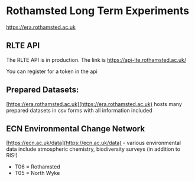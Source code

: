
# Rothamsted Long Term Experiments

https://era.rothamsted.ac.uk

## RLTE  API
The RLTE  API is in production.
The link is https://api-lte.rothamsted.ac.uk/

You can register for a token in the api

## Prepared Datasets: 
[https://era.rothamsted.ac.uk](https://era.rothamsted.ac.uk) hosts many prepared datasets in csv forms with all information included  

## ECN Environmental Change Network
[https://ecn.ac.uk/data](https://ecn.ac.uk/data) - various environmental data include atmospheric chemistry, biodiversity surveys (in addition to RIS!)
- T06 = Rothamsted
- T05 = North Wyke
